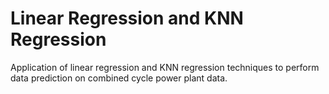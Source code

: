 # Linear Regression and KNN Regression
Application of linear regression and KNN regression techniques to perform data prediction on combined cycle power plant data.
